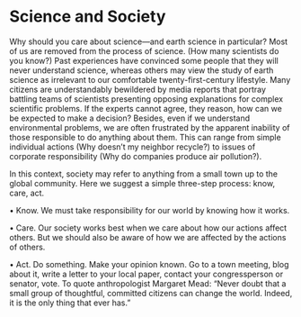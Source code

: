 # Science and Society

Why should you care about science—and earth science in particular? Most of us are removed from the process of science. \(How many scientists do you know?\) Past experiences have convinced some people that they will never understand science, whereas others may view the study of earth science as irrelevant to our comfortable twenty-first-century lifestyle. Many citizens are understandably bewildered by media reports that portray battling teams of scientists presenting opposing explanations for complex scientific problems. If the experts cannot agree, they reason, how can we be expected to make a decision? Besides, even if we understand environmental problems, we are often frustrated by the apparent inability of those responsible to do anything about them. This can range from simple individual actions \(Why doesn’t my neighbor recycle?\) to issues of corporate responsibility \(Why do companies produce air pollution?\).

In this context, society may refer to anything from a small town up to the global community. Here we suggest a simple three-step process: know, care, act. 

• Know. We must take responsibility for our world by knowing how it works. 

• Care. Our society works best when we care about how our actions affect others. But we should also be aware of how we are affected by the actions of others. 

• Act. Do something. Make your opinion known. Go to a town meeting, blog about it, write a letter to your local paper, contact your congressperson or senator, vote. To quote anthropologist Margaret Mead: “Never doubt that a small group of thoughtful, committed citizens can change the world. Indeed, it is the only thing that ever has.”

